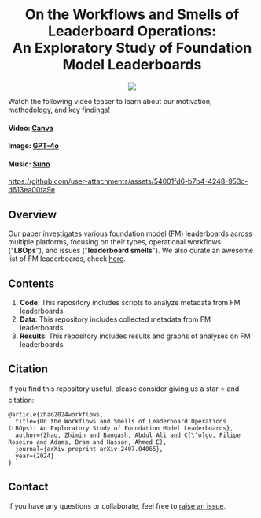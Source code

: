 <div align="center">
    <h1>On the Workflows and Smells of Leaderboard Operations:<br>An Exploratory Study of Foundation Model Leaderboards</h1>
</div>

<p align="center">
    <a href="https://arxiv.org/abs/2407.04065"><img src="https://img.shields.io/badge/📃-Arxiv-b31b1b?style=for-the-badge"></a>
</a>

Watch the following video teaser to learn about our motivation, methodology, and key findings!
#### Video: [Canva](https://www.canva.com)
#### Image: [GPT-4o](https://chat.openai.com)
#### Music: [Suno](https://suno.com)

https://github.com/user-attachments/assets/54001fd6-b7b4-4248-953c-d613ea00fa9e

## Overview
Our paper investigates various foundation model (FM) leaderboards across multiple platforms, focusing on their types, operational workflows ("**LBOps**"), and issues ("**leaderboard smells**"). We also curate an awesome list of FM leaderboards, check [here](https://github.com/SAILResearch/awesome-foundation-model-leaderboards).

## Contents
1. **Code**: This repository includes scripts to analyze metadata from FM leaderboards.
2. **Data**: This repository includes collected metadata from FM leaderboards.
3. **Results**: This repository includes results and graphs of analyses on FM leaderboards.

## Citation
If you find this repository useful, please consider giving us a star :star: and citation:
```
@article{zhao2024workflows,
  title={On the Workflows and Smells of Leaderboard Operations (LBOps): An Exploratory Study of Foundation Model Leaderboards},
  author={Zhao, Zhimin and Bangash, Abdul Ali and C{\^o}go, Filipe Roseiro and Adams, Bram and Hassan, Ahmed E},
  journal={arXiv preprint arXiv:2407.04065},
  year={2024}
}
```

## Contact
If you have any questions or collaborate, feel free to [raise an issue](https://github.com/zhimin-z/Foundation-Model-Leaderboard-Survey/issues/new).
